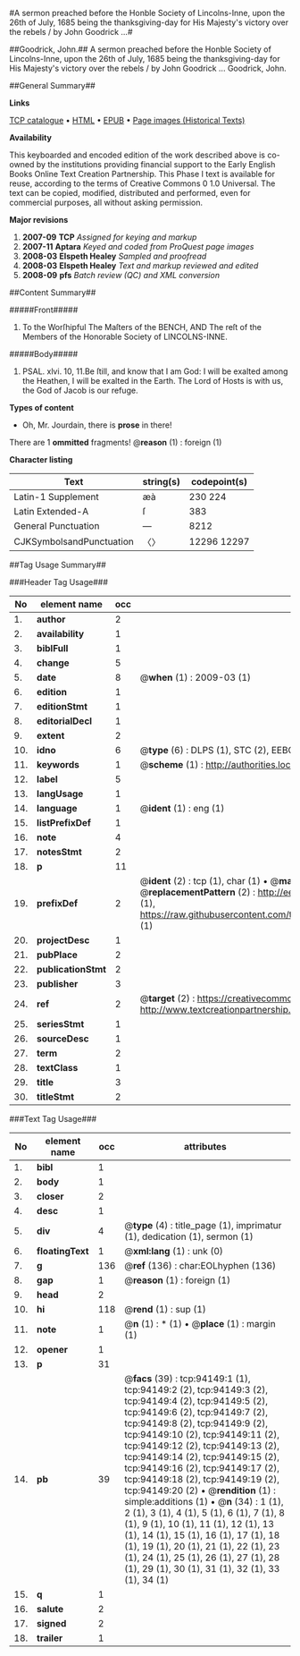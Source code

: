 #A sermon preached before the Honble Society of Lincolns-Inne, upon the 26th of July, 1685 being the thanksgiving-day for His Majesty's victory over the rebels / by John Goodrick ...#

##Goodrick, John.##
A sermon preached before the Honble Society of Lincolns-Inne, upon the 26th of July, 1685 being the thanksgiving-day for His Majesty's victory over the rebels / by John Goodrick ...
Goodrick, John.

##General Summary##

**Links**

[TCP catalogue](http://www.ota.ox.ac.uk/tcp/)  • 
[HTML](http://tei.it.ox.ac.uk/tcp/Texts-HTML/free/A41/A41476.html)  • 
[EPUB](http://tei.it.ox.ac.uk/tcp/Texts-EPUB/free/A41/A41476.epub) • 
[Page images (Historical Texts)](https://data.historicaltexts.jisc.ac.uk/view?pubId=eebo-12815792e&pageId=eebo-12815792e-94149-1)

**Availability**

This keyboarded and encoded edition of the
	       work described above is co-owned by the institutions
	       providing financial support to the Early English Books
	       Online Text Creation Partnership. This Phase I text is
	       available for reuse, according to the terms of Creative
	       Commons 0 1.0 Universal. The text can be copied,
	       modified, distributed and performed, even for
	       commercial purposes, all without asking permission.

**Major revisions**

1. __2007-09__ __TCP__ *Assigned for keying and markup*
1. __2007-11__ __Aptara__ *Keyed and coded from ProQuest page images*
1. __2008-03__ __Elspeth Healey__ *Sampled and proofread*
1. __2008-03__ __Elspeth Healey__ *Text and markup reviewed and edited*
1. __2008-09__ __pfs__ *Batch review (QC) and XML conversion*

##Content Summary##

#####Front#####

1. To the Worſhipful
The Maſters of the BENCH,
AND
The reſt of the Members of the Honorable
Society of LINCOLNS-INNE.

#####Body#####

1. PSAL. xlvi. 10, 11.Be ſtill, and know that I am God: I will be
exalted among the Heathen, I will be exalted
in the Earth. The Lord of Hosts is with
us, the God of Jacob is our refuge.

**Types of content**

  * Oh, Mr. Jourdain, there is **prose** in there!

There are 1 **ommitted** fragments! 
 @__reason__ (1) : foreign (1)

**Character listing**


|Text|string(s)|codepoint(s)|
|---|---|---|
|Latin-1 Supplement|æà|230 224|
|Latin Extended-A|ſ|383|
|General Punctuation|—|8212|
|CJKSymbolsandPunctuation|〈〉|12296 12297|

##Tag Usage Summary##

###Header Tag Usage###

|No|element name|occ|attributes|
|---|---|---|---|
|1.|__author__|2||
|2.|__availability__|1||
|3.|__biblFull__|1||
|4.|__change__|5||
|5.|__date__|8| @__when__ (1) : 2009-03 (1)|
|6.|__edition__|1||
|7.|__editionStmt__|1||
|8.|__editorialDecl__|1||
|9.|__extent__|2||
|10.|__idno__|6| @__type__ (6) : DLPS (1), STC (2), EEBO-CITATION (1), OCLC (1), VID (1)|
|11.|__keywords__|1| @__scheme__ (1) : http://authorities.loc.gov/ (1)|
|12.|__label__|5||
|13.|__langUsage__|1||
|14.|__language__|1| @__ident__ (1) : eng (1)|
|15.|__listPrefixDef__|1||
|16.|__note__|4||
|17.|__notesStmt__|2||
|18.|__p__|11||
|19.|__prefixDef__|2| @__ident__ (2) : tcp (1), char (1)  •  @__matchPattern__ (2) : ([0-9\-]+):([0-9IVX]+) (1), (.+) (1)  •  @__replacementPattern__ (2) : http://eebo.chadwyck.com/downloadtiff?vid=$1&page=$2 (1), https://raw.githubusercontent.com/textcreationpartnership/Texts/master/tcpchars.xml#$1 (1)|
|20.|__projectDesc__|1||
|21.|__pubPlace__|2||
|22.|__publicationStmt__|2||
|23.|__publisher__|3||
|24.|__ref__|2| @__target__ (2) : https://creativecommons.org/publicdomain/zero/1.0/ (1), http://www.textcreationpartnership.org/docs/. (1)|
|25.|__seriesStmt__|1||
|26.|__sourceDesc__|1||
|27.|__term__|2||
|28.|__textClass__|1||
|29.|__title__|3||
|30.|__titleStmt__|2||


###Text Tag Usage###

|No|element name|occ|attributes|
|---|---|---|---|
|1.|__bibl__|1||
|2.|__body__|1||
|3.|__closer__|2||
|4.|__desc__|1||
|5.|__div__|4| @__type__ (4) : title_page (1), imprimatur (1), dedication (1), sermon (1)|
|6.|__floatingText__|1| @__xml:lang__ (1) : unk (0)|
|7.|__g__|136| @__ref__ (136) : char:EOLhyphen (136)|
|8.|__gap__|1| @__reason__ (1) : foreign (1)|
|9.|__head__|2||
|10.|__hi__|118| @__rend__ (1) : sup (1)|
|11.|__note__|1| @__n__ (1) : * (1)  •  @__place__ (1) : margin (1)|
|12.|__opener__|1||
|13.|__p__|31||
|14.|__pb__|39| @__facs__ (39) : tcp:94149:1 (1), tcp:94149:2 (2), tcp:94149:3 (2), tcp:94149:4 (2), tcp:94149:5 (2), tcp:94149:6 (2), tcp:94149:7 (2), tcp:94149:8 (2), tcp:94149:9 (2), tcp:94149:10 (2), tcp:94149:11 (2), tcp:94149:12 (2), tcp:94149:13 (2), tcp:94149:14 (2), tcp:94149:15 (2), tcp:94149:16 (2), tcp:94149:17 (2), tcp:94149:18 (2), tcp:94149:19 (2), tcp:94149:20 (2)  •  @__rendition__ (1) : simple:additions (1)  •  @__n__ (34) : 1 (1), 2 (1), 3 (1), 4 (1), 5 (1), 6 (1), 7 (1), 8 (1), 9 (1), 10 (1), 11 (1), 12 (1), 13 (1), 14 (1), 15 (1), 16 (1), 17 (1), 18 (1), 19 (1), 20 (1), 21 (1), 22 (1), 23 (1), 24 (1), 25 (1), 26 (1), 27 (1), 28 (1), 29 (1), 30 (1), 31 (1), 32 (1), 33 (1), 34 (1)|
|15.|__q__|1||
|16.|__salute__|2||
|17.|__signed__|2||
|18.|__trailer__|1||
